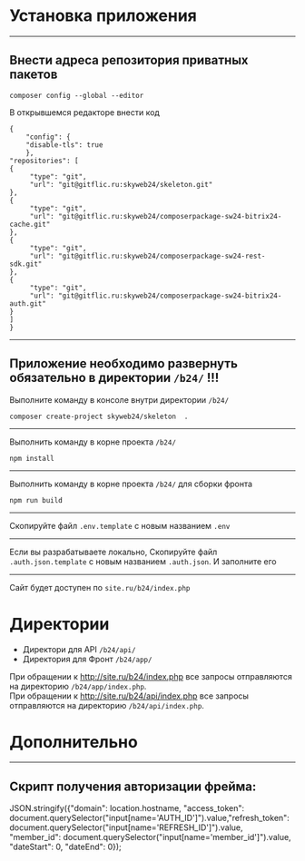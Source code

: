 # Установка приложения

---
Внести адреса репозитория приватных пакетов
---
```
composer config --global --editor
```

В открывшемся редакторе внести код

```
{
    "config": {
    "disable-tls": true
    },
"repositories": [
{
     "type": "git",
     "url": "git@gitflic.ru:skyweb24/skeleton.git"
},
{
     "type": "git",
     "url": "git@gitflic.ru:skyweb24/composerpackage-sw24-bitrix24-cache.git"
},
{
     "type": "git",
     "url": "git@gitflic.ru:skyweb24/composerpackage-sw24-rest-sdk.git"
},
{
     "type": "git",
     "url": "git@gitflic.ru:skyweb24/composerpackage-sw24-bitrix24-auth.git"
}
]
}
```

---

Приложение необходимо развернуть обязательно в директории ```/b24/``` !!!
---

Выполните команду в консоле внутри директории ```/b24/```

```
composer create-project skyweb24/skeleton  .
```
---

Выполнить команду в корне проекта ```/b24/```

```
npm install
```
---

Выполнить команду в корне проекта  ```/b24/``` для сборки фронта

```
npm run build
```
---

Скопируйте файл ```.env.template``` с новым названием ```.env```<br>

---

Если вы разрабатываете локально, Скопируйте файл ```.auth.json.template``` с новым названием ```.auth.json```. И заполните его

---

Сайт будет доступен по ```site.ru/b24/index.php```

# Директории

+ Директори для API ```/b24/api/```<br>
+ Директория для Фронт ```/b24/app/```

При обращении к http://site.ru/b24/index.php все запросы отправляются на директорию ```/b24/app/index.php```.<br>
При обращении к http://site.ru/b24/api/index.php все запросы отправляются на директорию ```/b24/api/index.php```.


# Дополнительно
---
Скрипт получения авторизации фрейма:<br>
---
JSON.stringify({"domain": location.hostname, "access_token": document.querySelector("input[name='AUTH_ID']").value,"refresh_token": document.querySelector("input[name='REFRESH_ID']").value, "member_id": document.querySelector("input[name='member_id']").value, "dateStart": 0, "dateEnd": 0});






